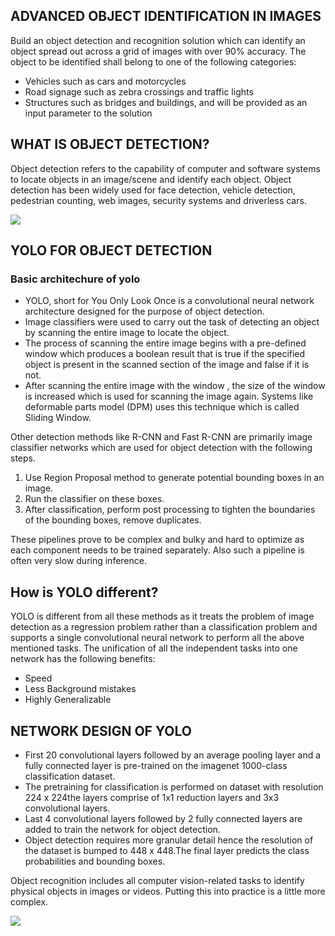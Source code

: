 ## ADVANCED  OBJECT IDENTIFICATION  IN IMAGES

<p> Build an object detection and recognition solution which can identify an object spread out across a grid of images with over 90% accuracy. 
The object to be identified shall belong to one of the following categories: </p>
<ul>
 <li> Vehicles such as cars and motorcycles </li>
 <li> Road signage such as zebra crossings and traffic lights </li>
 <li> Structures such as bridges and buildings, and will be provided as an input parameter to the solution</li>
</ul>


## WHAT IS OBJECT DETECTION?

<p> Object detection refers to the capability of computer and software systems to locate objects in an image/scene and identify each object. Object detection has been widely used for face detection, vehicle detection, pedestrian counting, web images, security systems and driverless cars.
</p>

<img src="https://user-images.githubusercontent.com/69414725/136423269-468e94cd-d943-44a1-bb78-b9c45068d54d.jpg">

## YOLO FOR OBJECT DETECTION

<h3> Basic architechure of yolo </h3>

<ul>
   <li> YOLO, short for You Only Look Once is a convolutional neural network architecture designed for the purpose of object detection. </li>
  <li>Image classifiers were used to carry out the task of detecting an object by scanning the entire image to locate the object. </li>
  <li> The process of scanning the entire image begins with a pre-defined window which produces a boolean result that is true if the specified object is present in the scanned section of the image and false if it is not.</li>
  <li> After scanning the entire image with the window , the size of the window is increased which is used for scanning the image again. Systems like deformable parts model (DPM) uses this technique which is called Sliding Window.</li>
  
</ul>

<p> Other detection methods like R-CNN and Fast R-CNN are primarily image classifier networks which are used for object detection with the following steps.</p>
<ol> 
  <li> Use Region Proposal method to generate potential bounding boxes in an image.</li>
  <li>Run the classifier on these boxes.</li>
  <li>After classification, perform post processing to tighten the boundaries of the bounding boxes, remove duplicates.</li>
</ol>

<p>These pipelines prove to be complex and bulky and hard to optimize as each component needs to be trained separately. Also such a pipeline is often very slow during inference.</p>

## How is YOLO different?

<p>YOLO is different from all these methods as it treats the problem of image detection as a regression problem rather than a classification problem and supports a single convolutional neural network to perform all the above mentioned tasks. The unification of all the independent tasks into one network has the following benefits:</p>
<ul>
  <li>Speed</li>  
<li>Less Background mistakes</li>
<li>Highly Generalizable </li>

</ul>

## NETWORK DESIGN OF YOLO

<ul>
  
 <li> First 20 convolutional layers followed by an average pooling layer and a fully connected layer is pre-trained on the imagenet 1000-class classification dataset.</li>

<li>The pretraining for classification is performed on dataset with resolution 224 x 224the layers comprise of 1x1 reduction layers and 3x3 convolutional layers.</li>

<li>Last 4 convolutional layers followed by 2 fully connected layers are added to train the network for object detection.</li>

<li>Object detection requires more granular detail hence the resolution of the dataset is bumped to 448 x 448.The final layer predicts the class probabilities and bounding boxes.</li>
  </ul>
  
  <p>Object recognition includes all computer vision-related tasks to identify physical objects in images or videos. Putting this into practice is a little more complex.</p>
  <img src="https://user-images.githubusercontent.com/69414725/136426201-78d164ac-4ac9-47a3-bba2-ebde607c49e5.png">




